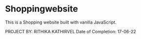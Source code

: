 # Shoppingwebsite
This is a Shopping website built with vanilla JavaScript.

PROJECT BY: RITHIKA KATHIRVEL
Date of Completion: 17-06-22

